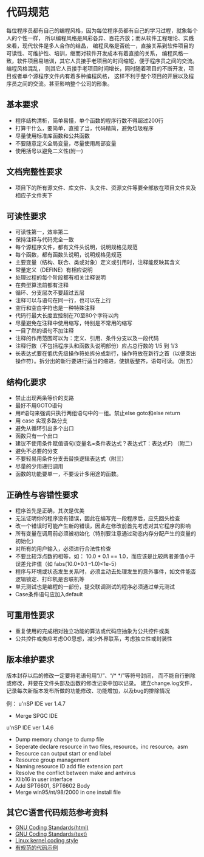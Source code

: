 # 代码规范

每位程序员都有自己的编程风格，因为每位程序员都有自己的学习过程，就象每个人的个性一样，
所以编程风格是风彩各异、百花齐放；而从软件工程理论、实践来看，现代软件是多人合作的结晶，
编程风格是否统一，直接关系到软件项目的可读性、可维护性、培训，继而对软件开发成本有着直接的关系，
编程风格一致，软件项目易培训，其它人员接手老项目的时间缩短，便于程序员之间的交流。编程风格混乱，
则其它人员接手老项目时间增长，同时随着项目的不断开发，项目或者单个源程序文件内有着多种编程风格，
这样不利于整个项目的开展以及程序员之间的交流。甚至影响整个公司的形象。

## 基本要求
* 程序结构清析，简单易懂，单个函数的程序行数不得超过200行
* 打算干什么，要简单，直接了当，代码精简，避免垃圾程序
* 尽量使用标准库函数和公共函数
* 不要随意定义全局变量，尽量使用局部变量
* 使用括号以避免二义性(附一)

## 文档完整性要求
* 项目下的所有源文件、库文件、头文件、资源文件等要全部放在项目文件夹及相应子文件夹下

## 可读性要求
* 可读性第一，效率第二
* 保持注释与代码完全一致
* 每个源程序文件，都有文件头说明，说明规格见规范
* 每个函数，都有函数头说明，说明规格见规范
* 主要变量（结构、联合、类或对象）定义或引用时，注释能反映其含义
* 常量定义（DEFINE）有相应说明
* 处理过程的每个阶段都有相关注释说明
* 在典型算法前都有注释
* 循环、分支层次不要超过五层
* 注释可以与语句在同一行，也可以在上行
* 空行和空白字符也是一种特殊注释
* 代码行最大长度宜控制在70至80个字符以内
* 尽量避免在注释中使用缩写，特别是不常用的缩写
* 一目了然的语句不加注释
* 注释的作用范围可以为：定义、引用、条件分支以及一段代码
* 注释行数（不包括程序头和函数头说明部份）应占总行数的 1/5 到 1/3 
* 长表达式要在低优先级操作符处拆分成新行，操作符放在新行之首（以便突出操作符）。拆分出的新行要进行适当的缩进，使排版整齐，语句可读。（附五）

## 结构化要求
* 禁止出现两条等价的支路
* 最好不用GOTO语句
* 用if语句来强调只执行两组语句中的一组。禁止else goto和else return
* 用 case 实现多路分支
* 避免从循环引出多个出口
* 函数只有一个出口
* 建议不使用条件赋值语句(变量名=条件表达式？表达式T：表达式F) （附二）
* 避免不必要的分支
* 不要轻易用条件分支去替换逻辑表达式（附三）
* 尽量的少用递归调用
* 函数的功能要单一，不要设计多用途的函数。

## 正确性与容错性要求
* 程序首先是正确，其次是优美
* 无法证明你的程序没有错误，因此在编写完一段程序后，应先回头检查
* 改一个错误时可能产生新的错误，因此在修改前首先考虑对其它程序的影响
* 所有变量在调用前必须被初始化（特别要注意通过动态内存分配产生的变量的初始化）
* 对所有的用户输入，必须进行合法性检查
* 不要比较浮点数的相等，如： 10.0 * 0.1 == 1.0，而应该是比较两者差值小于误差允许值（如 fabs(10.0*0.1 –1.0)<1e-5）
* 程序与环境或状态发生关系时，必须主动去处理发生的意外事件，如文件能否逻辑锁定、打印机是否联机等
* 单元测试也是编程的一部份，提交联调测试的程序必须通过单元测试
* Case条件语句应加入default

## 可重用性要求
* 重复使用的完成相对独立功能的算法或代码应抽象为公共控件或类
* 公共控件或类应考虑OO思想，减少外界联系，考虑独立性或封装性

## 版本维护要求
版本封存以后的修改一定要将老语句用“//”、“/* */”等符号封闭，
而不能自行删除或修改，并要在文件头部及函数的修改记录中加以记录。
建立change.log文件，记录每次新版本发布所做的功能修改、功能增加，以及bug的排除情况

例：
u'nSP IDE ver 1.4.7
- Merge SPGC IDE 

u'nSP IDE ver 1.4.6 
- Dump memory change to dump file 
- Seperate declare resource in two files, resource。inc resource。asm
- Resource can output start or end label
- Resource group management
- Naming resource ID add file extension part 
- Resolve the conflict between make and antvirus 
- Xlib16 in user interface
- Add SPT6601, SPT6602 Body 
- Merge win95/nt/98/2000 in one install file

## 其它C语言代码规范参考资料

* [GNU Coding Standards(html)](resource/GNUCodingStandards.html)
* [GNU Coding Standards(text)](resource/GNUCodingStandards.txt)
* [Linux kernel coding style](resource/LinuxCodingStyle.txt)
* [有规范的代码示例](resource/server.c)